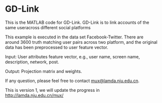 # GD-Link
This is the MATLAB code for GD-Link. GD-Link is to link accounts of the same useracross different social platforms

This example is executed in the data set Facebook-Twitter. There are around 3600 truth matching user pairs across two platform, and the original data has been preprocessed to user feature vector.

Input: User attributes feature vector, e.g., user name, screen name, description, network, post. 

Output: Projection matrix and weights.

If any question, please feel free to contact mux@lamda.nju.edu.cn.

This is version 1, we will update the progress in http://lamda.nju.edu.cn/mux/ 
